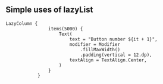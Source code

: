 ## Simple uses of lazyList

	LazyColumn {
	                items(5000) {
	                    Text(
	                        text = "Button number ${it + 1}",
	                        modifier = Modifier
	                            .fillMaxWidth()
	                            .padding(vertical = 12.dp),
	                        textAlign = TextAlign.Center,
	                    )
	                }
	            }